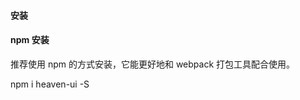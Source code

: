 #### 安装

<InArticleAdsense
 style="display:block; text-align:center;"
    data-full-width-responsive="true"
    data-ad-format='auto'
    data-ad-client="ca-pub-7979174285252748"
    data-ad-slot="2903739942">
</InArticleAdsense>


#### npm 安装
推荐使用 npm 的方式安装，它能更好地和 webpack 打包工具配合使用。


npm i heaven-ui -S